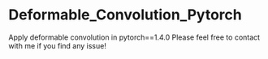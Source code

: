 # Deformable_Convolution_Pytorch
Apply deformable convolution in pytorch==1.4.0
Please feel free to contact with me if you find any issue!
